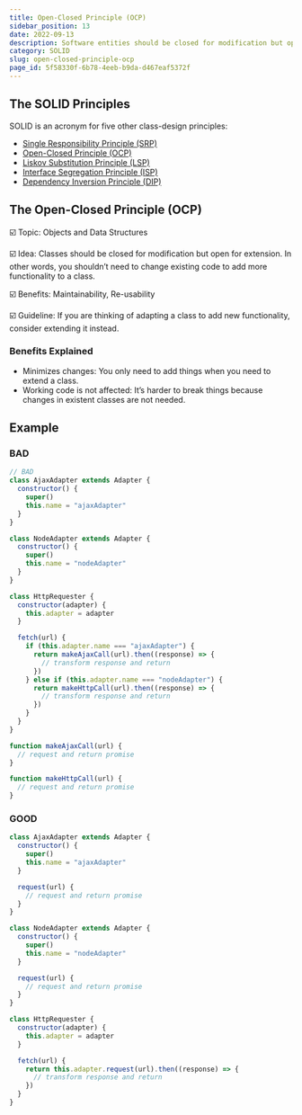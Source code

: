 ```yaml
---
title: Open-Closed Principle (OCP)
sidebar_position: 13
date: 2022-09-13
description: Software entities should be closed for modification but open for extension. In other words, you shouldn’t need to change existing code to add more functionality to a class. This is one of the SOLID principles.
category: SOLID
slug: open-closed-principle-ocp
page_id: 5f58330f-6b78-4eeb-b9da-d467eaf5372f
---
```


## The SOLID Principles

SOLID is an acronym for five other class-design principles:

- [Single Responsibility Principle (SRP)](single-responsibility-principle-srp.md)
- [Open-Closed Principle (OCP)](open-closed-principle-ocp.md)
- [Liskov Substitution Principle (LSP)](liskov-substitution-principle-lsp.md)
- [Interface Segregation Principle (ISP)](interface-segregation-principle-isp.md)
- [Dependency Inversion Principle (DIP)](dependency-inversion-principle-dip.md)

## The Open-Closed Principle (OCP)

☑️ Topic: Objects and Data Structures

☑️ Idea: Classes should be closed for modification but open for extension. In other words, you shouldn’t need to change existing code to add more functionality to a class.

☑️ Benefits: Maintainability, Re-usability

☑️ Guideline: If you are thinking of adapting a class to add new functionality, consider extending it instead.

### Benefits Explained

- Minimizes changes: You only need to add things when you need to extend a class.
- Working code is not affected: It’s harder to break things because changes in existent classes are not needed.

## Example

### BAD

```javascript
// BAD
class AjaxAdapter extends Adapter {
  constructor() {
    super()
    this.name = "ajaxAdapter"
  }
}

class NodeAdapter extends Adapter {
  constructor() {
    super()
    this.name = "nodeAdapter"
  }
}

class HttpRequester {
  constructor(adapter) {
    this.adapter = adapter
  }

  fetch(url) {
    if (this.adapter.name === "ajaxAdapter") {
      return makeAjaxCall(url).then((response) => {
        // transform response and return
      })
    } else if (this.adapter.name === "nodeAdapter") {
      return makeHttpCall(url).then((response) => {
        // transform response and return
      })
    }
  }
}

function makeAjaxCall(url) {
  // request and return promise
}

function makeHttpCall(url) {
  // request and return promise
}
```

### GOOD

```javascript
class AjaxAdapter extends Adapter {
  constructor() {
    super()
    this.name = "ajaxAdapter"
  }

  request(url) {
    // request and return promise
  }
}

class NodeAdapter extends Adapter {
  constructor() {
    super()
    this.name = "nodeAdapter"
  }

  request(url) {
    // request and return promise
  }
}

class HttpRequester {
  constructor(adapter) {
    this.adapter = adapter
  }

  fetch(url) {
    return this.adapter.request(url).then((response) => {
      // transform response and return
    })
  }
}
```
